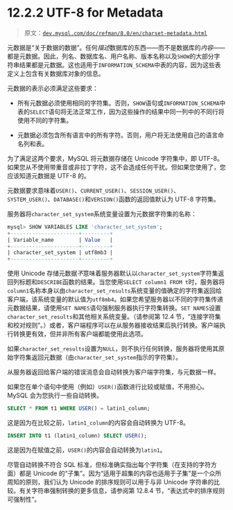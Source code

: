 # 12.2.2 UTF-8 for Metadata

> 原文：[`dev.mysql.com/doc/refman/8.0/en/charset-metadata.html`](https://dev.mysql.com/doc/refman/8.0/en/charset-metadata.html)

元数据是“关于数据的数据”。任何*描述*数据库的东西——而不是数据库的*内容*——都是元数据。因此，列名、数据库名、用户名称、版本名称以及`SHOW`的大部分字符串结果都是元数据。这也适用于`INFORMATION_SCHEMA`中表的内容，因为这些表定义上包含有关数据库对象的信息。

元数据的表示必须满足这些要求：

+   所有元数据必须使用相同的字符集。否则，`SHOW`语句或`INFORMATION_SCHEMA`中表的`SELECT`语句将无法正常工作，因为这些操作的结果中同一列中的不同行将使用不同的字符集。

+   元数据必须包含所有语言中的所有字符。否则，用户将无法使用自己的语言命名列和表。

为了满足这两个要求，MySQL 将元数据存储在 Unicode 字符集中，即 UTF-8。如果您从不使用带重音或非拉丁字符，这不会造成任何干扰。但如果您使用了，您应该知道元数据是 UTF-8 的。

元数据要求意味着`USER()`、`CURRENT_USER()`、`SESSION_USER()`、`SYSTEM_USER()`、`DATABASE()`和`VERSION()`函数的返回值默认为 UTF-8 字符集。

服务器将`character_set_system`系统变量设置为元数据字符集的名称：

```sql
mysql> SHOW VARIABLES LIKE 'character_set_system';
+----------------------+---------+
| Variable_name        | Value   |
+----------------------+---------+
| character_set_system | utf8mb3 |
+----------------------+---------+
```

使用 Unicode 存储元数据*不*意味着服务器默认以`character_set_system`字符集返回列标题和`DESCRIBE`函数的结果。当您使用`SELECT column1 FROM t`时，服务器将`column1`名称本身以由`character_set_results`系统变量的值确定的字符集返回给客户端，该系统变量的默认值为`utf8mb4`。如果您希望服务器以不同的字符集传递元数据结果，请使用`SET NAMES`语句强制服务器执行字符集转换。`SET NAMES`设置`character_set_results`和其他相关系统变量。（请参阅第 12.4 节，“连接字符集和校对规则”。）或者，客户端程序可以在从服务器接收结果后执行转换。客户端执行转换更有效，但并非所有客户端都能使用此选项。

如果`character_set_results`设置为`NULL`，则不执行任何转换，服务器将使用其原始字符集返回元数据（由`character_set_system`指示的字符集）。

从服务器返回给客户端的错误消息会自动转换为客户端字符集，与元数据一样。

如果您在单个语句中使用（例如）`USER()`函数进行比较或赋值，不用担心。MySQL 会为您执行一些自动转换。

```sql
SELECT * FROM t1 WHERE USER() = latin1_column;
```

这是因为在比较之前，`latin1_column`的内容会自动转换为 UTF-8。

```sql
INSERT INTO t1 (latin1_column) SELECT USER();
```

这是因为在赋值之前，`USER()`的内容会自动转换为`latin1`。

尽管自动转换不符合 SQL 标准，但标准确实指出每个字符集（在支持的字符方面）都是 Unicode 的“子集”。因为“适用于超集的内容也适用于子集”是一个众所周知的原则，我们认为 Unicode 的排序规则可以用于与非 Unicode 字符串的比较。有关字符串强制转换的更多信息，请参阅第 12.8.4 节，“表达式中的排序规则可强制性”。
